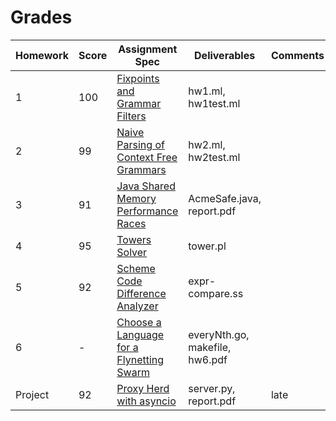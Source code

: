 # Grades

Homework | Score | Assignment Spec | Deliverables | Comments
---- | ---- | ---- | ---- | ----
1 | 100 | [Fixpoints and Grammar Filters](http://htmlpreview.github.com/?https://github.com/raymondlin1/CS131-Programming-Languages/blob/master/homework1/Homework%201.%20Fixpoints%20and%20grammar%20filters.html) | hw1.ml, hw1test.ml
2 | 99 | [Naive Parsing of Context Free Grammars](http://htmlpreview.github.com/?https://github.com/raymondlin1/CS131-Programming-Languages/blob/master/homework2/Homework%202.%20Naive%20parsing%20of%20context%20free%20grammars.html) | hw2.ml, hw2test.ml
3 | 91 | [Java Shared Memory Performance Races](http://htmlpreview.github.com/?https://github.com/raymondlin1/CS131-Programming-Languages/blob/master/homework3/Homework%203.%20Java%20shared%20memory%20performance%20races.html) | AcmeSafe.java, report.pdf
4 | 95 | [Towers Solver](http://htmlpreview.github.com/?https://github.com/raymondlin1/CS131-Programming-Languages/blob/master/homework1/Homework%204.%20Towers%20solver.html) | tower.pl
5 | 92 | [Scheme Code Difference Analyzer](http://htmlpreview.github.com/?https://github.com/raymondlin1/CS131-Programming-Languages/blob/master/homework5/Homework%205.%20Scheme%20code%20difference%20analyzer.html) | expr-compare.ss
6 | - | [Choose a Language for a Flynetting Swarm](http://htmlpreview.github.com/?https://github.com/raymondlin1/CS131-Programming-Languages/blob/master/homework6/Homework%206.%20Choose%20a%20language%20for%20flynetting%20swarm.html) | everyNth.go, makefile, hw6.pdf
Project | 92 | [Proxy Herd with asyncio](http://htmlpreview.github.com/?https://github.com/raymondlin1/CS131-Programming-Languages/blob/master/project/Project.%20Proxy%20herd%20with%20asyncio.html) | server.py, report.pdf | late
